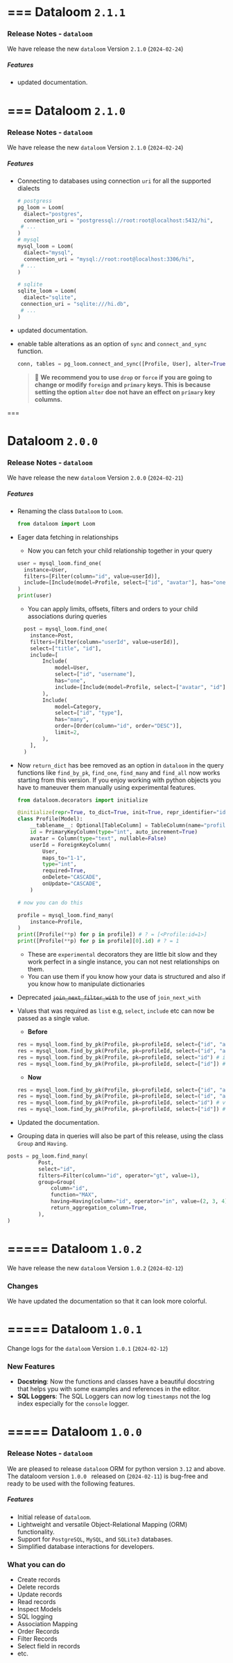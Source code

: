 ===
Dataloom **`2.1.1`**
===

### Release Notes - `dataloom`

We have release the new `dataloom` Version `2.1.0` (`2024-02-24`)

##### Features

- updated documentation.

===
Dataloom **`2.1.0`**
===

### Release Notes - `dataloom`

We have release the new `dataloom` Version `2.1.0` (`2024-02-24`)

##### Features

- Connecting to databases using connection `uri` for all the supported dialects

  ```py
  # postgress
  pg_loom = Loom(
    dialect="postgres",
    connection_uri = "postgressql://root:root@localhost:5432/hi",
   # ...
  )
  # mysql
  mysql_loom = Loom(
    dialect="mysql",
    connection_uri = "mysql://root:root@localhost:3306/hi",
   # ...
  )

  # sqlite
  sqlite_loom = Loom(
    dialect="sqlite",
   connection_uri = "sqlite:///hi.db",
   # ...
  )
  ```

- updated documentation.
- enable table alterations as an option of `sync` and `connect_and_sync` function.
  ```py
  conn, tables = pg_loom.connect_and_sync([Profile, User], alter=True)
  ```
  > 🥇 **We recommend you to use `drop` or `force` if you are going to change or modify `foreign` and `primary` keys. This is because setting the option `alter` doe not have an effect on `primary` key columns.**

===

# Dataloom **`2.0.0`**

### Release Notes - `dataloom`

We have release the new `dataloom` Version `2.0.0` (`2024-02-21`)

##### Features

- Renaming the class `Dataloom` to `Loom`.
  ```py
  from dataloom import Loom
  ```
- Eager data fetching in relationships

  - Now you can fetch your child relationship together in your query

  ```py
  user = mysql_loom.find_one(
    instance=User,
    filters=[Filter(column="id", value=userId)],
    include=[Include(model=Profile, select=["id", "avatar"], has="one")],
  )
  print(user)
  ```

  - You can apply limits, offsets, filters and orders to your child associations during queries

  ```py
    post = mysql_loom.find_one(
      instance=Post,
      filters=[Filter(column="userId", value=userId)],
      select=["title", "id"],
      include=[
          Include(
              model=User,
              select=["id", "username"],
              has="one",
              include=[Include(model=Profile, select=["avatar", "id"], has="one")],
          ),
          Include(
              model=Category,
              select=["id", "type"],
              has="many",
              order=[Order(column="id", order="DESC")],
              limit=2,
          ),
      ],
    )
  ```

- Now `return_dict` has bee removed as an option in `dataloom` in the query functions like `find_by_pk`, `find_one`, `find_many` and `find_all` now works starting from this version. If you enjoy working with python objects you have to maneuver them manually using experimental features.

  ```py
  from dataloom.decorators import initialize

  @initialize(repr=True, to_dict=True, init=True, repr_identifier="id")
  class Profile(Model):
      __tablename__: Optional[TableColumn] = TableColumn(name="profiles")
      id = PrimaryKeyColumn(type="int", auto_increment=True)
      avatar = Column(type="text", nullable=False)
      userId = ForeignKeyColumn(
          User,
          maps_to="1-1",
          type="int",
          required=True,
          onDelete="CASCADE",
          onUpdate="CASCADE",
      )

  # now you can do this

  profile = mysql_loom.find_many(
      instance=Profile,
  )
  print([Profile(**p) for p in profile]) # ? = [<Profile:id=1>]
  print([Profile(**p) for p in profile][0].id) # ? = 1
  ```

  - These are `experimental` decorators they are little bit slow and they work perfect in a single instance, you can not nest relationships on them.
  - You can use them if you know how your data is structured and also if you know how to manipulate dictionaries

- Deprecated ~~`join_next_filter_with`~~ to the use of `join_next_with`
- Values that was required as `list` e.g, `select`, `include` etc can now be passed as a single value.

  - **Before**

  ```py
  res = mysql_loom.find_by_pk(Profile, pk=profileId, select={"id", "avatar"}) # invalid
  res = mysql_loom.find_by_pk(Profile, pk=profileId, select=("id", "avatar")) # invalid
  res = mysql_loom.find_by_pk(Profile, pk=profileId, select="id") # invalid
  res = mysql_loom.find_by_pk(Profile, pk=profileId, select=["id"]) # valid

  ```

  - **Now**

  ```py
  res = mysql_loom.find_by_pk(Profile, pk=profileId, select={"id", "avatar"}) # valid
  res = mysql_loom.find_by_pk(Profile, pk=profileId, select=("id", "avatar")) # valid
  res = mysql_loom.find_by_pk(Profile, pk=profileId, select="id") # valid
  res = mysql_loom.find_by_pk(Profile, pk=profileId, select=["id"]) # valid

  ```

- Updated the documentation.
- Grouping data in queries will also be part of this release, using the class `Group` and `Having`.

```py
posts = pg_loom.find_many(
          Post,
          select="id",
          filters=Filter(column="id", operator="gt", value=1),
          group=Group(
              column="id",
              function="MAX",
              having=Having(column="id", operator="in", value=(2, 3, 4)),
              return_aggregation_column=True,
          ),
)
```

=====
Dataloom **`1.0.2`**
=====

We have release the new `dataloom` Version `1.0.2` (`2024-02-12`)

### Changes

We have updated the documentation so that it can look more colorful.

=====
Dataloom **`1.0.1`**
=====
Change logs for the `dataloom` Version `1.0.1` (`2024-02-12`)

### New Features

- **Docstring**: Now the functions and classes have a beautiful docstring that helps ypu with some examples and references in the editor.
- **SQL Loggers**: The SQL Loggers can now log `timestamps` not the log index especially for the `console` logger.

=====
Dataloom **`1.0.0`**
=====

### Release Notes - `dataloom`

We are pleased to release `dataloom` ORM for python version `3.12` and above. The dataloom version `1.0.0 ` released on (`2024-02-11`) is bug-free and ready to be used with the following features.

##### Features

- Initial release of `dataloom`.
- Lightweight and versatile Object-Relational Mapping (ORM) functionality.
- Support for `PostgreSQL`, `MySQL`, and `SQLite3` databases.
- Simplified database interactions for developers.

### What you can do

- Create records
- Delete records
- Update records
- Read records
- Inspect Models
- SQL logging
- Association Mapping
- Order Records
- Filter Records
- Select field in records
- etc.
